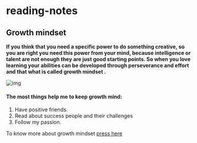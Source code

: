# reading-notes
## Growth mindset

**If you think that you need a specific power to do something creative, so you are right you need this power from your mind, because intelligence or talent are not enough they are just good starting points.
So when you love learning  your abilities can be developed through perseverance and effort and that what is called growth mindset .**

![img](file:///C:/Users/user/Desktop/GrowthMindset2.png)

#### The most things help me to keep growth mind:
1. Have positive friends.
2. Read about success people and their challenges 
3. Follow my passion.

To know more about growth mindset [press here](https://www.atlassian.com/blog/inside-atlassian/growth-mindset)
